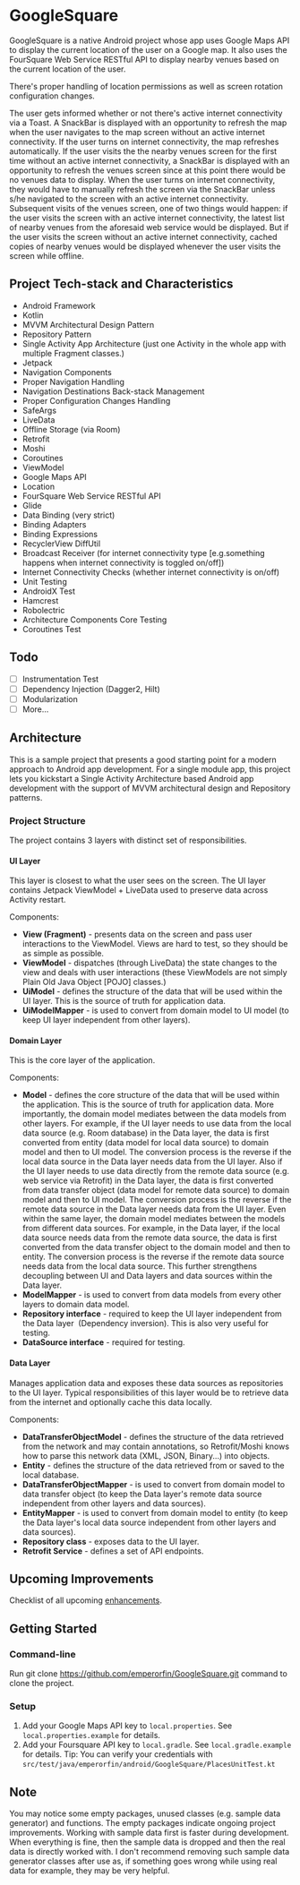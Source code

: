 # GoogleSquare

GoogleSquare is a native Android project whose app uses Google Maps API to display the current
location of the user on a Google map. It also uses the FourSquare Web Service RESTful API to display
nearby venues based on the current location of the user.

There's proper handling of location permissions as well as screen rotation configuration changes.

The user gets informed whether or not there's active internet connectivity via a Toast. A SnackBar
is displayed with an opportunity to refresh the map when the user navigates to the map screen
without an active internet connectivity. If the user turns on internet connectivity, the map
refreshes automatically. If the user visits the the nearby venues screen for the first time without
an active internet connectivity, a SnackBar is displayed with an opportunity to refresh the venues
screen since at this point there would be no venues data to display. When the user turns on internet
connectivity, they would have to manually refresh the screen via the SnackBar unless s/he navigated
to the screen with an active internet connectivity. Subsequent visits of the venues screen, one of
two things would happen: if the user visits the screen with an active internet connectivity, the
latest list of nearby venues from the aforesaid web service would be displayed. But if the user
visits the screen without an active internet connectivity, cached copies of nearby venues would be
displayed whenever the user visits the screen while offline.

## Project Tech-stack and Characteristics

* Android Framework
* Kotlin
* MVVM Architectural Design Pattern
* Repository Pattern
* Single Activity App Architecture (just one Activity in the whole app with multiple Fragment classes.)
* Jetpack
* Navigation Components
* Proper Navigation Handling
* Navigation Destinations Back-stack Management
* Proper Configuration Changes Handling
* SafeArgs
* LiveData
* Offline Storage (via Room)
* Retrofit
* Moshi
* Coroutines
* ViewModel
* Google Maps API
* Location
* FourSquare Web Service RESTful API
* Glide
* Data Binding (very strict)
* Binding Adapters
* Binding Expressions
* RecyclerView DiffUtil
* Broadcast Receiver (for internet connectivity type [e.g.something happens when internet connectivity is toggled on/off])
* Internet Connectivity Checks (whether internet connectivity is on/off)
* Unit Testing
* AndroidX Test
* Hamcrest
* Robolectric
* Architecture Components Core Testing
* Coroutines Test

## Todo

 - [ ] Instrumentation Test
 - [ ] Dependency Injection (Dagger2, Hilt)
 - [ ] Modularization
 - [ ] More...

## Architecture

This is a sample project that presents a good starting point for a modern approach to Android app
development. For a single module app, this project lets you kickstart a Single Activity Architecture
based Android app development with the support of MVVM architectural design and Repository patterns.

### Project Structure

The project contains 3 layers with distinct set of responsibilities.

#### UI Layer

This layer is closest to what the user sees on the screen. The UI layer contains Jetpack ViewModel +
LiveData used to preserve data across Activity restart.

Components:
- **View (Fragment)** - presents data on the screen and pass user interactions to the ViewModel.
Views are hard to test, so they should be as simple as possible.
- **ViewModel** - dispatches (through LiveData) the state changes to the view and deals with user
interactions (these ViewModels are not simply Plain Old Java Object [POJO] classes.)
- **UiModel** - defines the structure of the data that will be used within the UI layer. This is the
source of truth for application data.
- **UiModelMapper** - is used to convert from domain model to UI model (to keep UI layer independent
from other layers).

#### Domain Layer

This is the core layer of the application.

Components:
- **Model** - defines the core structure of the data that will be used within the application. This
is the source of truth for application data.
More importantly, the domain model mediates between the data models from other layers. For example,
if the UI layer needs to use data from the local data source (e.g. Room database) in the Data layer,
the data is first converted from entity (data model for local data source) to domain model and then
to UI model. The conversion process is the reverse if the local data source in the Data layer needs
data from the UI layer. Also if the UI layer needs to use data directly from the remote data source
(e.g. web service via Retrofit) in the Data layer, the data is first converted from data transfer
object (data model for remote data source) to domain model and then to UI model. The conversion
process is the reverse if the remote data source in the Data layer needs data from the UI layer.
Even within the same layer, the domain model mediates between the models from different data
sources. For example, in the Data layer, if the local data source needs data from the remote data
source, the data is first converted from the data transfer object to the domain model and then to
entity. The conversion process is the reverse if the remote data source needs data from the local
data source.
This further strengthens decoupling between UI and Data layers and data sources within the Data layer.
- **ModelMapper** - is used to convert from data models from every other layers to domain data model.
- **Repository interface** - required to keep the UI layer independent from the Data layer 
(Dependency inversion). This is also very useful for testing.
- **DataSource interface** - required for testing.

#### Data Layer

Manages application data and exposes these data sources as repositories to the UI layer. Typical
responsibilities of this layer would be to retrieve data from the internet and optionally cache this data locally.

Components:
- **DataTransferObjectModel** - defines the structure of the data retrieved from the network and may
contain annotations, so Retrofit/Moshi knows how to parse this network data (XML, JSON, Binary...)
into objects.
- **Entity** - defines the structure of the data retrieved from or saved to the local database.
- **DataTransferObjectMapper** - is used to convert from domain model to data transfer object (to
keep the Data layer's remote data source independent from other layers and data sources).
- **EntityMapper** - is used to convert from domain model to entity (to keep the Data layer's local
data source independent from other layers and data sources).
- **Repository class** - exposes data to the UI layer.
- **Retrofit Service** - defines a set of API endpoints.

## Upcoming Improvements

Checklist of all upcoming [enhancements](https://github.com/emperorfin/GoogleSquare/issues?q=is%3Aissue+is%3Aopen+sort%3Aupdated-desc+label%3Aenhancement).

## Getting Started

### Command-line
Run git clone https://github.com/emperorfin/GoogleSquare.git command to clone the project.

### Setup
1. Add your Google Maps API key to `local.properties`. See `local.properties.example` for details.
2. Add your Foursquare API key to `local.gradle`. See `local.gradle.example` for details. Tip: You
can verify your credentials with `src/test/java/emperorfin/android/GoogleSquare/PlacesUnitTest.kt`

## Note
You may notice some empty packages, unused classes (e.g. sample data generator) and functions. The
empty packages indicate ongoing project improvements. Working with sample data first is faster
during development. When everything is fine, then the sample data is dropped and then the real data
is directly worked with. I don't recommend removing such sample data generator classes after use as,
if something goes wrong while using real data for example, they may be very helpful.

